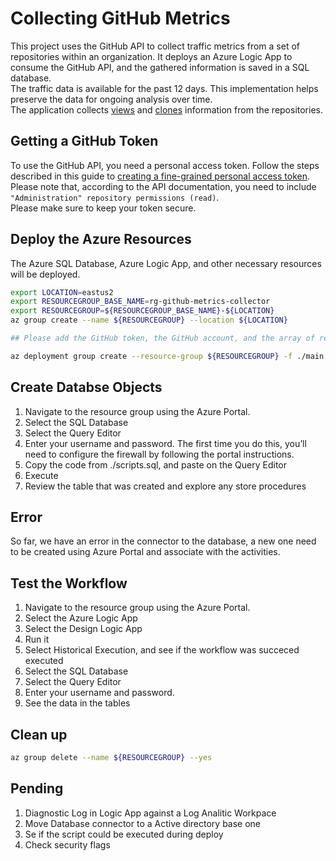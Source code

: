 # Collecting GitHub Metrics

This project uses the GitHub API to collect traffic metrics from a set of repositories within an organization. It deploys an Azure Logic App to consume the GitHub API, and the gathered information is saved in a SQL database.  
The traffic data is available for the past 12 days. This implementation helps preserve the data for ongoing analysis over time.  
The application collects  [views](https://docs.github.com/en/rest/metrics/traffic?apiVersion=2022-11-28#get-page-views) and [clones](https://docs.github.com/en/rest/metrics/traffic?apiVersion=2022-11-28#get-repository-clones) information from the repositories.

## Getting a GitHub Token

To use the GitHub API, you need a personal access token. 
Follow the steps described in this guide to [creating a fine-grained personal access token](https://docs.github.com/en/authentication/keeping-your-account-and-data-secure/managing-your-personal-access-tokens#creating-a-fine-grained-personal-access-token).  
Please note that, according to the API documentation, you need to include `"Administration" repository permissions (read)`.  
Please make sure to keep your token secure.

## Deploy the Azure Resources

The Azure SQL Database, Azure Logic App, and other necessary resources will be deployed.

```bash
export LOCATION=eastus2
export RESOURCEGROUP_BASE_NAME=rg-github-metrics-collector
export RESOURCEGROUP=${RESOURCEGROUP_BASE_NAME}-${LOCATION}
az group create --name ${RESOURCEGROUP} --location ${LOCATION}

## Please add the GitHub token, the GitHub account, and the array of repos array to be collected

az deployment group create --resource-group ${RESOURCEGROUP} -f ./main.bicep -p token=<GitHub Token> administratorLoginPassword=changeMe123! owner=mspnp repositories='["samples", "iaas-baseline", "aks-baseline"]'
```

## Create Databse Objects

1. Navigate to the resource group using the Azure Portal.
2. Select the SQL Database
3. Select the Query Editor
4. Enter your username and password. The first time you do this, you’ll need to configure the firewall by following the portal instructions.
5. Copy the code from ./scripts.sql, and paste on the Query Editor
6. Execute
7. Review the table that was created and explore any store procedures

## Error

So far, we have an error in the connector to the database, a new one need to be created using Azure Portal and associate with the activities.

## Test the Workflow

1. Navigate to the resource group using the Azure Portal.
2. Select the Azure Logic App
3. Select the Design Logic App
4. Run it
5. Select Historical Execution, and see if the workflow was succeced executed
6. Select the SQL Database
7. Select the Query Editor
8. Enter your username and password. 
9. See the data in the tables

## Clean up

```bash
az group delete --name ${RESOURCEGROUP} --yes
```

## Pending

1. Diagnostic Log in Logic App against a Log Analitic Workpace
2. Move Database connector to a Active directory base one
3. Se if the script could be executed during deploy
4. Check security flags 